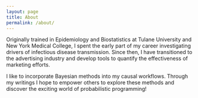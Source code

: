 ```yaml
---
layout: page
title: About
permalink: /about/
---
```


Originally trained in Epidemiology and Biostatistics at Tulane University and New York Medical College, I spent the early part of my career investigating drivers of infectious disease transmission.  Since then, I have transitioned to the advertising industry and develop tools to quantify the effectiveness of marketing efforts.

I like to incorporate Bayesian methods into my causal workflows.  Through my writings I hope to empower others to explore these methods and discover the exciting world of probabilistic programming!
